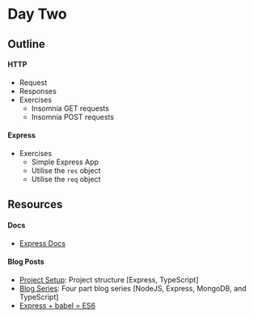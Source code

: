 # Day Two

## Outline
#### HTTP
* Request
* Responses
* Exercises
  * Insomnia GET requests
  * Insomnia POST requests


#### Express
* Exercises
  * Simple Express App
  * Utilise the `res` object
  * Utilise the `req` object

## Resources

#### Docs
- [Express Docs](https://expressjs.com/)

#### Blog Posts
- [Project Setup](https://itnext.io/production-ready-node-js-rest-apis-setup-using-typescript-postgresql-and-redis-a9525871407): Project structure [Express, TypeScript]
- [Blog Series](https://itnext.io/building-restful-web-apis-with-node-js-express-mongodb-and-typescript-part-1-2-195bdaf129cf): Four part blog series [NodeJS, Express, MongoDB, and TypeScript]
- [Express + babel = ES6](https://medium.com/developer-circles-lusaka/how-to-setup-express-js-server-with-nodemon-and-babel-c3a17218c282)
